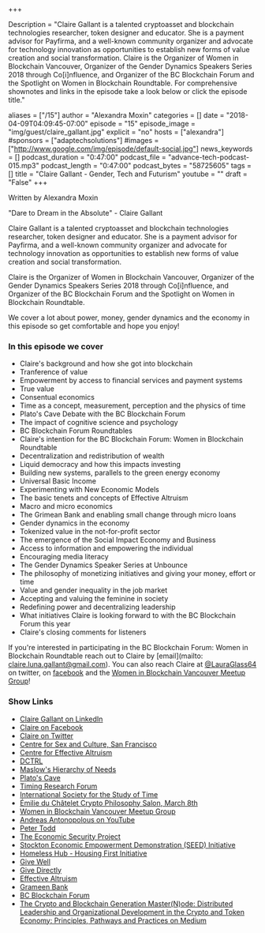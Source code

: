 +++

Description = "Claire Gallant is a talented cryptoasset and blockchain technologies researcher, token designer and educator. She is a payment advisor for Payfirma, and a well-known community organizer and advocate for technology innovation as opportunities to establish new forms of value creation and social transformation. Claire is the Organizer of Women in Blockchain Vancouver, Organizer of the Gender Dynamics Speakers Series 2018 through Co[i]nfluence, and Organizer of the BC Blockchain Forum and the Spotlight on Women in Blockchain Roundtable. For comprehensive shownotes and links in the episode take a look below or click the episode title."

aliases = ["/15"]
author = "Alexandra Moxin"
categories = []
date = "2018-04-09T04:09:45-07:00"
episode = "15"
episode_image = "img/guest/claire_gallant.jpg"
explicit = "no"
hosts = ["alexandra"]
#sponsors = ["adaptechsolutions"]
#images = ["http://www.google.com/img/episode/default-social.jpg"]
news_keywords = []
podcast_duration = "0:47:00"
podcast_file = "advance-tech-podcast-015.mp3"
podcast_length = "0:47:00"
podcast_bytes = "58725605"
tags = []
title = "Claire Gallant - Gender, Tech and Futurism"
youtube = ""
draft = "False"
+++

Written by Alexandra Moxin

"Dare to Dream in the Absolute" - Claire Gallant

Claire Gallant is a talented cryptoasset and blockchain technologies researcher, token designer and educator. She is a payment advisor for Payfirma, and a well-known community organizer and advocate for technology innovation as opportunities to establish new forms of value creation and social transformation.

Claire is the Organizer of Women in Blockchain Vancouver, Organizer of the Gender Dynamics Speakers Series 2018 through Co[i]nfluence, and Organizer of the BC Blockchain Forum and the Spotlight on Women in Blockchain Roundtable.

We cover a lot about power, money, gender dynamics and the economy in this episode so get comfortable and hope you enjoy!


### In this episode we cover
* Claire's background and how she got into blockchain
* Tranference of value
* Empowerment by access to financial services and payment systems
* True value
* Consentual economics
* Time as a concept, measurement, perception and the physics of time
* Plato's Cave Debate with the BC Blockchain Forum
* The impact of cognitive science and psychology
* BC Blockchain Forum Roundtables
* Claire's intention for the BC Blockchain Forum: Women in Blockchain Roundtable
* Decentralization and redistribution of wealth
* Liquid democracy and how this impacts investing
* Building new systems, parallels to the green energy economy
* Universal Basic Income
* Experimenting with New Economic Models
* The basic tenets and concepts of Effective Altruism
* Macro and micro economics
* The Grimean Bank and enabling small change through micro loans
* Gender dynamics in the economy
* Tokenized value in the not-for-profit sector
* The emergence of the Social Impact Economy and Business
* Access to information and empowering the individual
* Encouraging media literacy
* The Gender Dynamics Speaker Series at Unbounce
* The philosophy of monetizing initiatives and giving your money, effort or time
* Value and gender inequality in the job market
* Accepting and valuing the feminine in society
* Redefining power and decentralizing leadership
* What initiatives Claire is looking forward to with the BC Blockchain Forum this year
* Claire's closing comments for listeners

If you're interested in participating in the BC Blockchain Forum: Women in Blockchain Roundtable reach out to Claire by [email](mailto: claire.luna.gallant@gmail.com). You can also reach Claire at [@LauraGlass64](https://twitter.com/LauraGlass64) on twitter, on [facebook](https://www.facebook.com/claire.gallant2) and the [Women in Blockchain Vancouver Meetup Group](https://www.meetup.com/Women-in-Blockchain-Vancouver/)!


### Show Links

* [Claire Gallant on LinkedIn](https://www.linkedin.com/in/claire-gallant-4494b683)
* [Claire on Facebook](https://www.facebook.com/claire.gallant2)
* [Claire on Twitter](https://twitter.com/LauraGlass64)
* [Centre for Sex and Culture, San Francisco](http://www.sexandculture.org/)
* [Centre for Effective Altruism](https://www.centreforeffectivealtruism.org/)
* [DCTRL](https://www.meetup.com/dctrlvan/)
* [Maslow's Hierarchy of Needs](https://en.wikipedia.org/wiki/Maslow%27s_hierarchy_of_needs)
* [Plato's Cave](https://en.wikipedia.org/wiki/Allegory_of_the_Cave)
* [Timing Research Forum](http://timingforum.org/)
* [International Society for the Study of Time](http://www.studyoftime.org/)
* [Émilie du Châtelet Crypto Philosophy Salon, March 8th](https://www.picatic.com/event15130591965425)
* [Women in Blockchain Vancouver Meetup Group](https://www.meetup.com/Women-in-Blockchain-Vancouver/)
* [Andreas Antonopolous on YouTube](https://www.youtube.com/aantonop)
* [Peter Todd](https://petertodd.org/)
* [The Economic Security Project](https://economicsecurityproject.org/)
* [Stockton Economic Empowerment Demonstration (SEED) Initiative](https://www.stocktondemonstration.org/)
* [Homeless Hub - Housing First Initiative](http://homelesshub.ca/solutions/housing-accommodation-and-supports/housing-first)
* [Give Well](https://www.givewell.org/)
* [Give Directly](https://www.givedirectly.org/)
* [Effective Altruism](https://www.effectivealtruism.org/)
* [Grameen Bank](https://en.wikipedia.org/wiki/Grameen_Bank)
* [BC Blockchain Forum](https://www.meetup.com/BCBlockchainForum/)
* [The Crypto and Blockchain Generation Master(N)ode: Distributed Leadership and Organizational Development in the Crypto and Token Economy: Principles, Pathways and Practices on Medium](https://medium.com/distributed-economy)










